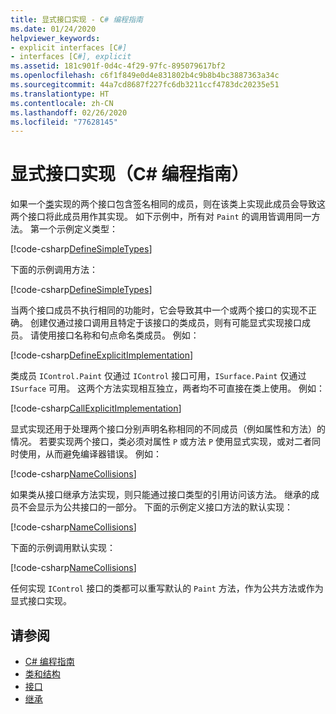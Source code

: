 ```yaml
---
title: 显式接口实现 - C# 编程指南
ms.date: 01/24/2020
helpviewer_keywords:
- explicit interfaces [C#]
- interfaces [C#], explicit
ms.assetid: 181c901f-0d4c-4f29-97fc-895079617bf2
ms.openlocfilehash: c6f1f849e0d4e831802b4c9b8b4bc3887363a34c
ms.sourcegitcommit: 44a7cd8687f227fc6db3211ccf4783dc20235e51
ms.translationtype: HT
ms.contentlocale: zh-CN
ms.lasthandoff: 02/26/2020
ms.locfileid: "77628145"
---
```

# <a name="explicit-interface-implementation-c-programming-guide"></a>显式接口实现（C# 编程指南）

如果一个[类](../../language-reference/keywords/class.md)实现的两个接口包含签名相同的成员，则在该类上实现此成员会导致这两个接口将此成员用作其实现。 如下示例中，所有对 `Paint` 的调用皆调用同一方法。 第一个示例定义类型：

[!code-csharp[DefineSimpleTypes](~/samples/snippets/csharp/interfaces/ExplicitImplementation.cs#DefineTypes)]

下面的示例调用方法：

[!code-csharp[DefineSimpleTypes](~/samples/snippets/csharp/interfaces/ExplicitImplementation.cs#CallMethods)]

当两个接口成员不执行相同的功能时，它会导致其中一个或两个接口的实现不正确。 创建仅通过接口调用且特定于该接口的类成员，则有可能显式实现接口成员。 请使用接口名称和句点命名类成员。 例如：

[!code-csharp[DefineExplicitImplementation](~/samples/snippets/csharp/interfaces/ExplicitImplementation.cs#ExplicitImplementation)]

类成员 `IControl.Paint` 仅通过 `IControl` 接口可用，`ISurface.Paint` 仅通过 `ISurface` 可用。 这两个方法实现相互独立，两者均不可直接在类上使用。 例如：

[!code-csharp[CallExplicitImplementation](~/samples/snippets/csharp/interfaces/ExplicitImplementation.cs#CallExplicitImplementation)]

显式实现还用于处理两个接口分别声明名称相同的不同成员（例如属性和方法）的情况。 若要实现两个接口，类必须对属性 `P` 或方法 `P` 使用显式实现，或对二者同时使用，从而避免编译器错误。 例如：

[!code-csharp[NameCollisions](~/samples/snippets/csharp/interfaces/ExplicitImplementation.cs#NameCollision)]

如果类从接口继承方法实现，则只能通过接口类型的引用访问该方法。 继承的成员不会显示为公共接口的一部分。 下面的示例定义接口方法的默认实现：

[!code-csharp[NameCollisions](~/samples/snippets/csharp/interfaces/ExplicitImplementation.cs#DefaultImplementation)]

下面的示例调用默认实现：

[!code-csharp[NameCollisions](~/samples/snippets/csharp/interfaces/ExplicitImplementation.cs#CallDefaultImplementation)]

任何实现 `IControl` 接口的类都可以重写默认的 `Paint` 方法，作为公共方法或作为显式接口实现。

## <a name="see-also"></a>请参阅

- [C# 编程指南](../index.md)
- [类和结构](../classes-and-structs/index.md)
- [接口](./index.md)
- [继承](../classes-and-structs/inheritance.md)
